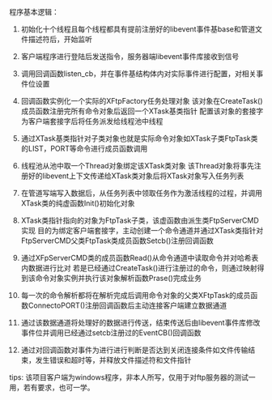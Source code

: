 程序基本逻辑：

1.
	初始化十个线程且每个线程都具有提前注册好的libevent事件基base和管道文件描述符后，开始监听

2.
	客户端程序进行登陆后发送指令，服务器端libevent事件库接收到信号

3.
	调用回调函数listen_cb，并在事件基结构体内对实际事件进行配置，对相关事件位设置

4.
	回调函数实例化一个实际的XFtpFactory任务处理对象
	该对象在CreateTask()成员函数注册完所有命令对象后返回一个XTask基类指针
	配置该对象的套接字为客户端套接字后将任务派发给线程池中线程

5.
	通过XTask基类指针对子类对象也就是实际命令对象如XTask子类FtpTask类的LIST，PORT等命令进行成员函数调用

6.
	线程池从池中取一个Thread对象绑定该XTask类对象
	该Thread对象将事先注册好的libevent上下文传递给XTask类对象后将XTask对象写入任务列表

7.
	在管道写端写入数据后，从任务列表中领取任务作为激活线程的过程，并调用XTask类的纯虚函数Init()初始化对象

8.
	XTask类指针指向的对象为FtpTask子类，该虚函数由派生类FtpServerCMD实现
	目的为绑定客户端套接字，主动创建一个命令通道并通过XTask类指针对FtpServerCMD父类FtpTask类成员函数Setcb()注册回调函数

9.
	通过XFpServerCMD类的成员函数Read()从命令通道中读取命令并对哈希表内数据进行比对
	若是已经通过CreateTask()进行注册过的命令，则通过映射得到该命令对象实例并执行该对象解析函数Prase()完成业务

10.
	每一次的命令解析都将在解析完成后调用命令对象的父类XFtpTask的成员函数ConnectoPORT()注册回调函数后主动连接客户端建立数据通道

11.
	通过该数据通道将处理好的数据进行传送，结束传送后由libevent事件库修改事件位并调用已经通过setcb注册过的EventCB()回调函数

12.
	通过对回调函数对事件为进行进行判断是否达到关闭连接条件如文件传输结束，发生错误和超时等，并释放文件描述符和文件指针

tips:
	该项目客户端为windows程序，非本人所写，仅用于对ftp服务器的测试一用，若有要求，也可一学。
